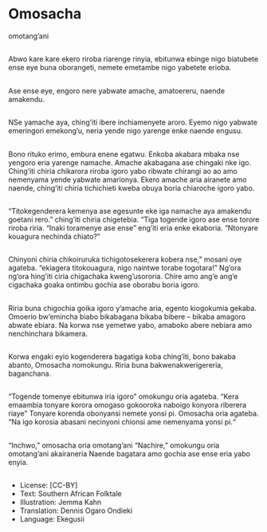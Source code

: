 # Omosacha
omotang’ani

##
Abwo kare kare ekero riroba
riarenge rinyia, ebitunwa ebinge
nigo biatubete ense eye buna
oborangeti, nemete emetambe
nigo yabetete erioba.


##
Ase ense eye, engoro nere
yabwate amache, amatoereru,
naende amakendu.


##
NSe yamache aya,
ching’iti ibere
inchiamenyete aroro.
Eyemo nigo yabwate
emeringori emekong’u,
neria yende nigo
yarenge enke naende
engusu.


##
Bono rituko erimo, embura enene
egatwu.
Enkoba akabara mbaka nse
yengoro eria yarenge namache.
Amache akabagana ase chingaki
nke igo.
Ching’iti chiria chikarora riroba
igoro yabo ribwate chirangi ao ao
amo nemenyama yende yabwate
amarionya.
Ekero amache aria airanete amo
naende, ching’iti chiria tichichieti
kweba obuya boria chiaroche igoro
yabo.

##
“Titokegenderera kemenya ase egesunte eke iga namache
aya amakendu goetani rero.” ching’iti chiria chigetebia. “Tiga
togende igoro ase ense torore riroba riria.
“Inaki toramenye ase ense” eng’iti eria enke ekaboria.
“Ntonyare kouagura nechinda chiato?”


##
Chinyoni chiria chikoiruruka
tichigotosekerera kobera nse,”
mosani oye agateba. “ekiagera
titokouagura, nigo naintwe torabe
togotara!”
Ng’ora ng’ora hing’iti ciria
chigachaka kweng’usororia.
Chire amo ang’e ang’e cigachaka
goaka ontimbu gochia ase oborabu
boria igoro.

##
Riria buna chigochia goika igoro
y’amache aria, egento kiogokumia
gekaba.
Omoerio bw’emincha biabo
bikabagana bikaba bibere – bikaba
amagoro abwate ebiara.
Na korwa nse yemetwe yabo,
amaboko abere nebiara amo
nenchinchara bikamera.


##
Korwa engaki eyio kogenderera bagatiga koba ching’iti, bono
bakaba abanto, Omosacha nomokungu.
Riria buna bakwenakwerigereria, baganchana.


##
“Togende tomenye ebitunwa iria igoro” omokungu oria
agateba. “Kera emaambia tonyare korora omogaso
gokooroka naboigo konyora riberera riaye”
Tonyare korenda obonyansi nemete yonsi pi. Omosacha oria
agateba. “Na igo korosia abasani necinyoni chionsi ame
nemenyama yonsi pi.“


##
“Inchwo,” omosacha oria omotang’ani
“Nachire,” omokungu oria omotang’ani akairaneria
Naende bagatara amo gochia ase ense eria yabo enyia.


##
* License: [CC-BY]
* Text: Southern African Folktale
* Illustration: Jemma Kahn
* Translation: Dennis Ogaro Ondieki
* Language: Ekegusii
